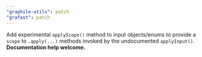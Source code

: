 ```yaml
---
"graphile-utils": patch
"grafast": patch
---
```


Add experimental `applyScope()` method to input objects/enums to provide a
`scope` to `.apply(...)` methods invoked by the undocumented `applyInput()`.
**Documentation help welcome.**
